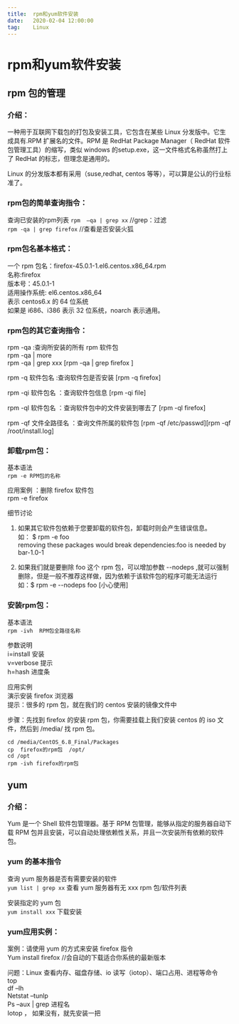 ```yaml
---
title:  rpm和yum软件安装
date:   2020-02-04 12:00:00
tag:    Linux
---
```


# rpm和yum软件安装 


## rpm 包的管理
### 介绍：
一种用于互联网下载包的打包及安装工具，它包含在某些 Linux 分发版中。它生成具有.RPM 扩展名的文件。RPM 是 RedHat Package Manager（ RedHat 软件包管理工具）的缩写，类似 windows 的setup.exe，这一文件格式名称虽然打上了 RedHat 的标志，但理念是通用的。   

Linux 的分发版本都有采用（suse,redhat, centos 等等），可以算是公认的行业标准了。    

### rpm包的简单查询指令：

查询已安装的rpm列表  `rpm  –qa | grep xx`  //grep：过滤      
`rpm -qa | grep firefox` //查看是否安装火狐    

### rpm包名基本格式：
一个 rpm 包名：firefox-45.0.1-1.el6.centos.x86_64.rpm    
名称:firefox   
版本号：45.0.1-1     
适用操作系统: el6.centos.x86_64     
表示 centos6.x 的 64 位系统    
如果是 i686、i386 表示 32 位系统，noarch 表示通用。    

### rpm包的其它查询指令：
rpm -qa :查询所安装的所有 rpm 软件包      
rpm -qa | more       
rpm -qa | grep xxx    [rpm -qa | grep firefox ]   

rpm -q 软件包名  :查询软件包是否安装 [rpm -q firefox]      

rpm -qi 软件包名 ：查询软件包信息   [rpm -qi file]    

rpm -ql 软件包名  ：查询软件包中的文件安装到哪去了  [rpm -ql firefox]   

rpm -qf 文件全路径名  ：查询文件所属的软件包  [rpm -qf /etc/passwd][rpm -qf /root/install.log]     

### 卸载rpm包：
基本语法   
`rpm -e RPM包的名称`    

应用案例 ：删除 firefox  软件包      
rpm -e firefox        

细节讨论    
1) 如果其它软件包依赖于您要卸载的软件包，卸载时则会产生错误信息。    
如：  $ rpm -e  foo    
removing these packages would break dependencies:foo is needed by bar-1.0-1    

 2) 如果我们就是要删除 foo 这个 rpm 包，可以增加参数 --nodeps ,就可以强制删除，但是一般不推荐这样做，因为依赖于该软件包的程序可能无法运行   
如：$ rpm -e --nodeps foo 	 [小心使用]     

### 安装rpm包：
基本语法    
`rpm -ivh  RPM包全路径名称`     

参数说明   
i=install 安装    
v=verbose 提示    
h=hash  进度条   

应用实例   
演示安装 firefox 浏览器    
提示：很多的 rpm 包，就在我们的 centos 安装的镜像文件中     

步骤：先找到 firefox 的安装 rpm 包，你需要挂载上我们安装 centos 的 iso 文件，然后到 /media/ 找 rpm 包。
```
cd /media/CentOS_6.8_Final/Packages    
cp  firefox的rpm包  /opt/
cd /opt
rpm -ivh firefox的rpm包
```

## yum
### 介绍：
Yum 是一个 Shell 软件包管理器。基于 RPM 包管理，能够从指定的服务器自动下载 RPM 包并且安装，可以自动处理依赖性关系，并且一次安装所有依赖的软件包。      

### yum 的基本指令
查询 yum 服务器是否有需要安装的软件   
`yum list | grep xx`  查看 yum 服务器有无 xxx rpm 包/软件列表             

安装指定的 yum 包    
`yum install xxx`  下载安装      

### yum应用实例：
案例：请使用 yum 的方式来安装 firefox 指令   
Yum install firefox  //会自动的下载适合你系统的最新版本    


问题：Linux 查看内存、磁盘存储、io 读写（iotop）、端口占用、进程等命令   
top    
df –lh      
Netstat –tunlp     
Ps –aux | grep 进程名    
Iotop ， 如果没有，就先安装一把    
